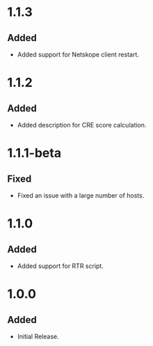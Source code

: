 # 1.1.3
## Added
- Added support for Netskope client restart.

# 1.1.2
## Added
- Added description for CRE score calculation.

# 1.1.1-beta
## Fixed
- Fixed an issue with a large number of hosts.

# 1.1.0
## Added
- Added support for RTR script.

# 1.0.0
## Added
- Initial Release.
